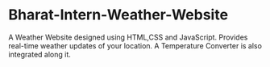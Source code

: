 # Bharat-Intern-Weather-Website
A Weather Website designed using HTML,CSS and JavaScript. 
Provides real-time weather updates of your location. A Temperature Converter is also integrated along it.
